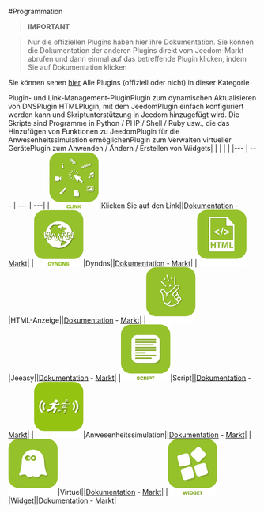 
#Programmation


>**IMPORTANT**

>Nur die offiziellen Plugins haben hier ihre Dokumentation. Sie können die Dokumentation der anderen Plugins direkt vom Jeedom-Markt abrufen und dann einmal auf das betreffende Plugin klicken, indem Sie auf Dokumentation klicken


Sie können sehen [hier](https://market.jeedom.com/index.php?v=d&p=market&type=plugin&categorie=programming) Alle Plugins (offiziell oder nicht) in dieser Kategorie

Plugin- und Link-Management-PluginPlugin zum dynamischen Aktualisieren von DNSPlugin HTMLPlugin, mit dem JeedomPlugin einfach konfiguriert werden kann und Skriptunterstützung in Jeedom hinzugefügt wird. Die Skripte sind Programme in Python / PHP / Shell / Ruby usw., die das Hinzufügen von Funktionen zu JeedomPlugin für die Anwesenheitssimulation ermöglichenPlugin zum Verwalten virtueller GerätePlugin zum Anwenden / Ändern / Erstellen von Widgets| | | | |
|--- | --- | --- | ---|
|<img src="clink/clink_icon.png" width="100" />|Klicken Sie auf den Link||[Dokumentation](clink/index.md) - [Markt](https://market.jeedom.com/index.php?v=d&p=market_display&id=1867)|
|<img src="dyndns/dyndns_icon.png" width="100" />|Dyndns||[Dokumentation](dyndns/index.md) - [Markt](https://market.jeedom.com/index.php?v=d&p=market_display&id=1928)|
|<img src="htmldisplay/htmldisplay_icon.png" width="100" />|HTML-Anzeige||[Dokumentation](htmldisplay/index.md) - [Markt](https://market.jeedom.com/index.php?v=d&p=market_display&id=3843)|
|<img src="jeeasy/jeeasy_icon.png" width="100" />|Jeeasy||[Dokumentation](jeeasy/index.md) - [Markt](https://market.jeedom.com/index.php?v=d&p=market_display&id=3828)|
|<img src="script/script_icon.png" width="100" />|Script||[Dokumentation](script/index.md) - [Markt](https://market.jeedom.com/index.php?v=d&p=market_display&id=20)|
|<img src="simupre/simupre_icon.png" width="100" />|Anwesenheitssimulation||[Dokumentation](simupre/index.md) - [Markt](https://market.jeedom.com/index.php?v=d&p=market_display&id=3762)|
|<img src="virtual/virtual_icon.png" width="100" />|Virtuel||[Dokumentation](virtual/index.md) - [Markt](https://market.jeedom.com/index.php?v=d&p=market_display&id=21)|
|<img src="widget/widget_icon.png" width="100" />|Widget||[Dokumentation](widget/index.md) - [Markt](https://market.jeedom.com/index.php?v=d&p=market_display&id=9)|
